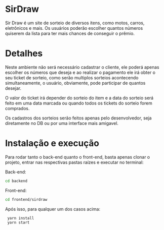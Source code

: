 # SirDraw

Sir Draw é um site de sorteio de diversos itens, como motos, carros, eletrônicos e mais. Os usuários poderão escolher quantos números quiserem da lista para ter mais chances de conseguir o prêmio.

# Detalhes
Neste ambiente não será necessário cadastrar o cliente, ele poderá apenas escolher os números que deseja e ao realizar o pagamento ele irá obter o seu ticket de sorteio, como serão multiplos sorteios acontecendo simultaneamente, o usuário, obviamente, pode participar de quantos desejar.

O valor do ticket irá depender do sorteio do item e a data do sorteio será feito em uma data marcada ou quando todos os tickets do sorteio forem comprados.

Os cadastros dos sorteios serão feitos apenas pelo desenvolvedor, seja diretamente no DB ou por uma interface mais amigavel.


# Instalação e execução

Para rodar tanto o back-end quanto o front-end, basta apenas clonar o projeto, entrar nas respectivas pastas raízes e executar no terminal:

Back-end:
```bash
cd backend
```
Front-end:
```bash
cd frontend/sirdraw
```
Após isso, para qualquer um dos casos acima:
```bash
 yarn install
 yarn start
```
